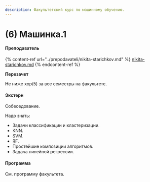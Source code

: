 ```yaml
---
description: Факультетский курс по машинному обучению.
---
```


# (6) Машинка.1

#### **Преподаватель**

{% content-ref url="../prepodavateli/nikita-starichkov.md" %}
[nikita-starichkov.md](../prepodavateli/nikita-starichkov.md)
{% endcontent-ref %}

**Перезачет**

Не ниже хор(5) за все семестры на факультете.

#### Экстерн

Собеседование.

Надо знать:

* Задачи классификации и кластеризации.
* KNN.&#x20;
* SVM.
* RF.
* Простейшие композиции алгоритмов.
* Задача линейной регрессии.&#x20;

#### **Программа**&#x20;

См. программу факультета.
